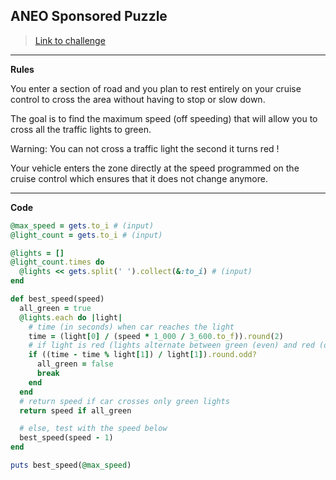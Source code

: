 ## ANEO Sponsored Puzzle

> [Link to challenge](https://www.codingame.com/ide/puzzle/aneo)

---

**Rules**

You enter a section of road and you plan to rest entirely on your cruise control to cross the area without having to stop or slow down.

The goal is to find the maximum speed (off speeding) that will allow you to cross all the traffic lights to green.

Warning: You can not cross a traffic light the second it turns red !

Your vehicle enters the zone directly at the speed programmed on the cruise control which ensures that it does not change anymore.

---

**Code**

```ruby
@max_speed = gets.to_i # (input)
@light_count = gets.to_i # (input)

@lights = []
@light_count.times do
  @lights << gets.split(' ').collect(&:to_i) # (input)
end

def best_speed(speed)
  all_green = true
  @lights.each do |light|
    # time (in seconds) when car reaches the light
    time = (light[0] / (speed * 1_000 / 3_600.to_f)).round(2)
    # if light is red (lights alternate between green (even) and red (odd))
    if ((time - time % light[1]) / light[1]).round.odd?
      all_green = false
      break
    end
  end
  # return speed if car crosses only green lights
  return speed if all_green

  # else, test with the speed below
  best_speed(speed - 1)
end

puts best_speed(@max_speed)
```
